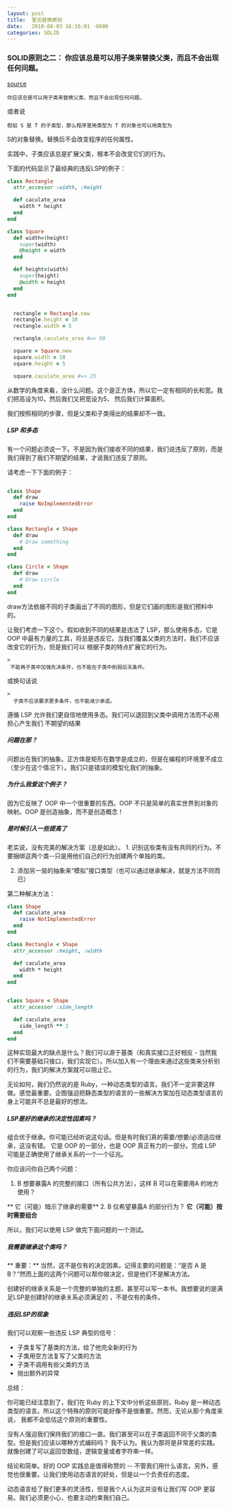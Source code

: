 ```yaml
---
layout: post
title:  里氏替换原则
date:   2018-08-03 16:16:01 -0600
categories: SOLID
---
```


   ### SOLID原则之二： 你应该总是可以用子类来替换父类，而且不会出现任何问题。
   [source](https://www.netguru.co/codestories/solid-principles-3-lsp)

<!-- more -->



>
    你应该总是可以用子类来替换父类，而且不会出现任何问题。

或者说

>
    假如 S 是 T 的子类型，那么程序里用类型为 T 的对象也可以用类型为
S的对象替换。替换后不会改变程序的任何属性。


实践中，子类应该总是扩展父类，根本不会改变它们的行为。

下面的代码显示了最经典的违反LSP的例子：

```ruby
class Rectangle
  attr_accessor :width, :height

  def caculate_area
    width * height
  end
end

class Square
  def width=(height)
    super(width)
    @height = width
  end

  def height=(width)
    super(height)
    @width = height
  end
end


  rectangle = Rectangle.new
  rectangle.height = 10
  rectangle.width = 5

  rectangle.caculate_area #=> 50

  square = Square.new
  square.width = 10
  square.height = 5

  square.caculate_area #=> 25
```

从数学的角度来看，没什么问题。这个是正方体，所以它一定有相同的长和宽。我们把高设为10，然后我们又把宽设为5，
然后我们计算面积。

我们按照相同的步骤，但是父类和子类得出的结果却不一致。

#####  LSP 和多态

有一个问题必须说一下。不是因为我们接收不同的结果，我们说违反了原则，而是我们得到了我们不期望的结果，才说我们违反了原则。

请考虑一下下面的例子：

```ruby

class Shape
  def draw
    raise NoImplementedError
  end
end

class Rectangle < Shape
  def draw
    # Draw something
  end
end

class Circle < Shape
  def draw
    # Draw circle
  end
end

```

draw方法依据不同的子类画出了不同的图形，但是它们画的图形是我们预料中的。

让我们考虑一下这个。假如收到不同的结果是违法了 LSP，那么使用多态，它是 OOP
中最有力量的工具，将总是违反它。当我们覆盖父类的方法时，我们不应该改变它的行为，但是我们可以
根据子类的特点扩展它的行为。

    >
     不能再子类中加强先决条件，也不能在子类中削弱后天条件。
或换句话说

    >
      子类不应该要求更多条件，也不能减少承诺。

遵循 LSP 允许我们更自信地使用多态。我们可以退回到父类中调用方法而不必用担心产生我们
不期望的结果

##### 问题在那？

问题出在我们的抽象。正方体是矩形在数学是成立的，但是在编程的环境里不成立（至少在这个情况下）。我们只是错误的模型化我们的抽象。

##### 为什么我爱这个例子？

因为它反映了 OOP 中一个很重要的东西。OOP 不只是简单的真实世界到对象的映射。OOP
是创造抽象，而不是创造概念！

##### 是时候引入一些提高了

老实说，没有完美的解决方案（总是如此）。
1.
识别这些类有没有共同的行为。不要捆绑这两个类--只是用他们自己的行为创建两个单独的类。

2. 添加另一层的抽象来“模拟”接口类型（也可以通过继承解决，就是方法不同而已）

第二种解决方法：

```ruby
class Shape
  def caculate_area
    raise NotImplementedError
  end
end

class Rectangle < Shape
  attr_accessor :height, :width

  def caculate_area
    width * height
  end
end


class Square < Shape
  attr_accessor :side_length

  def caculate_area
    side_length ** 2
  end
end

```

这种实现最大的缺点是什么？我们可以源于基类（和真实接口正好相反 -
当然我们不需要基础只接口，我们实现它）。所以加入有一个理由来通过这些类来分析别的行为，我们的解决方案就可以阻止它。

无论如何，我们仍然说的是
Ruby，一种动态类型的语言。我们不一定非要这样做。感觉最重要。企图强迫把静态类型的语言的一些解决方案加在动态类型语言的身上可能并不总是最好的想法。

##### LSP是好的继承的决定性因素吗？

组合优于继承。你可能已经听说这句话。但是有时我们真的需要/想要/必须适应继承，这没有错。
它是 OOP 的一部分，也是 OOP 真正有力的一部分。完成 LSP
可能是正确使用了继承关系的一个一个征兆。

你应该问你自己两个问题：
1. B 想要暴露A 的完整的接口（所有公共方法），这样 B 可以在需要用A 的地方使用？

  ** 它（可能）暗示了继承的需要**
2. B 仅希望暴露A 的部分行为？
  **它（可能）按时需要组合**

所以，我们可以使用 LSP 做完下面问题的一个测试。

##### 我需要继承这个类吗？

** 重要：** 当然，这不是仅有的决定因素。记得主要的问题是：“是否 A 是
B？”然而上面的这两个问题可以帮你做决定，但是他们不是解决方法。

创建好的继承关系是一个完整的单独的主题，甚至可以写一本书。我想要说的是满足LSP是创建好的继承关系必须满足的
，不是仅有的条件。

##### 违反LSP的现象

我们可以观察一些违反 LSP 典型的信号：

* 子类复写了基类的方法，给了他完全新的行为
* 子类用空方法复写了父类的方法
* 子类不调用有些父类的方法
* 抛出额外的异常

总结：

你可能已经注意到了，我们在 Ruby 的上下文中分析这些原则，Ruby
是一种动态类型的语言。所以这个特殊的原则可能好像不是很重要。然而，无论从那个角度来说，
我都不会低估这个原则的重要性。

没有人强迫我们保持我们的接口一直。我们甚至可以在子类返回不同于父类的类型。但是我们应该以哪种方式编码吗？
我不认为。我认为那将是非常差的实践。就像创建了可以返回空数组，逻辑变量或者字符串一样。

结论和简单。好的 OOP 实践总是值得称赞的 --
不管我们用什么语言。另外，感觉也很重要。让我们使用动态语言的好处，但是以一个负责任的态度。

动态语言给了我们更多的灵活性，但是我个人认为这并没有让我们写 OOP
更容易。我们必须更小心，也要主动约束我们自己。

